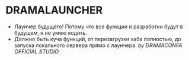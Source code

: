 # DRAMALAUNCHER
- Лаунчер будущего! Потому что все функции и разработки будут в будущем, я не умею кодить.
- Должно быть куча функций, от перезагрузки хаба полностью, до запуска локального сервера прямо с лаунчера.
  *by DRAMACONFA OFFICIAL STUDIO*
